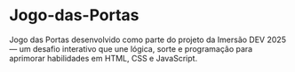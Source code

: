 # Jogo-das-Portas
Jogo das Portas desenvolvido como parte do projeto da Imersão DEV 2025 — um desafio interativo que une lógica, sorte e programação para aprimorar habilidades em HTML, CSS e JavaScript.
